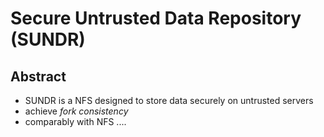 # Secure Untrusted Data Repository (SUNDR)

## Abstract

- SUNDR is a NFS designed to store data securely on untrusted servers
- achieve *fork consistency*
- comparably with NFS ....
